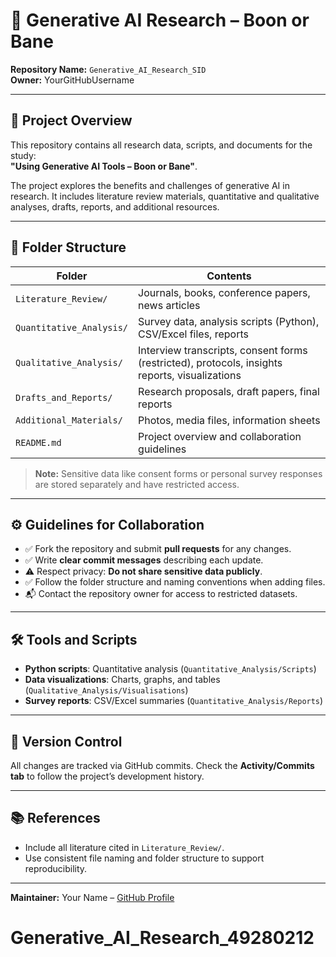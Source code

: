# 🚀 Generative AI Research – Boon or Bane

**Repository Name:** `Generative_AI_Research_SID`  
**Owner:** YourGitHubUsername  

---

## 📖 Project Overview
This repository contains all research data, scripts, and documents for the study:  
**"Using Generative AI Tools – Boon or Bane"**.  

The project explores the benefits and challenges of generative AI in research. It includes literature review materials, quantitative and qualitative analyses, drafts, reports, and additional resources.  

---

## 📂 Folder Structure

| Folder | Contents |
|--------|----------|
| `Literature_Review/` | Journals, books, conference papers, news articles |
| `Quantitative_Analysis/` | Survey data, analysis scripts (Python), CSV/Excel files, reports |
| `Qualitative_Analysis/` | Interview transcripts, consent forms (restricted), protocols, insights reports, visualizations |
| `Drafts_and_Reports/` | Research proposals, draft papers, final reports |
| `Additional_Materials/` | Photos, media files, information sheets |
| `README.md` | Project overview and collaboration guidelines |

> **Note:** Sensitive data like consent forms or personal survey responses are stored separately and have restricted access.  

---

## ⚙️ Guidelines for Collaboration
- ✅ Fork the repository and submit **pull requests** for any changes.  
- ✅ Write **clear commit messages** describing each update.  
- ⚠️ Respect privacy: **Do not share sensitive data publicly**.  
- ✅ Follow the folder structure and naming conventions when adding files.  
- 📬 Contact the repository owner for access to restricted datasets.  

---

## 🛠 Tools and Scripts
- **Python scripts**: Quantitative analysis (`Quantitative_Analysis/Scripts`)  
- **Data visualizations**: Charts, graphs, and tables (`Qualitative_Analysis/Visualisations`)  
- **Survey reports**: CSV/Excel summaries (`Quantitative_Analysis/Reports`)  

---

## 📌 Version Control
All changes are tracked via GitHub commits. Check the **Activity/Commits tab** to follow the project’s development history.  

---

## 📚 References
- Include all literature cited in `Literature_Review/`.  
- Use consistent file naming and folder structure to support reproducibility.  

---

**Maintainer:** Your Name – [GitHub Profile](https://github.com/YourGitHubUsername)  

# Generative_AI_Research_49280212

